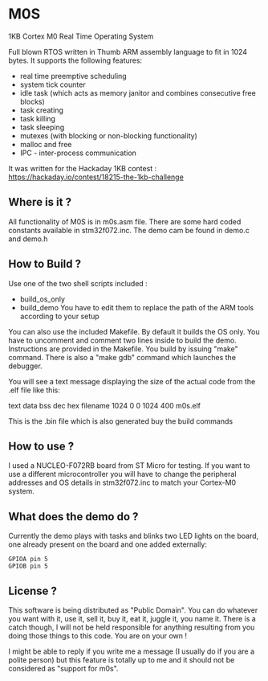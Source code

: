 # M0S
1KB Cortex M0 Real Time Operating System

Full blown RTOS written in Thumb ARM assembly language to fit in 1024 bytes.
It supports the following features:

- real time preemptive scheduling
- system tick counter
- idle task (which acts as memory janitor and combines consecutive free blocks)
- task creating
- task killing
- task sleeping
- mutexes (with blocking or non-blocking functionality)
- malloc and free
- IPC - inter-process communication

It was written for the Hackaday 1KB contest : https://hackaday.io/contest/18215-the-1kb-challenge

Where is it ?
-------------
All functionality of M0S is in m0s.asm file. There are some hard coded constants available in stm32f072.inc.
The demo cam be found in demo.c and demo.h

How to Build ?
--------------
Use one of the two shell scripts included :
- build_os_only
- build_demo
You have to edit them to replace the path of the ARM tools according to your setup

You can also use the included Makefile. By default it builds the OS only. 
You have to uncomment and comment two lines inside to build the demo. 
Instructions are provided in the Makefile.
You build by issuing "make" command. 
There is also a "make gdb" command which launches the debugger.

You will see a text message displaying the size of the actual code from the .elf file like this:

   text	   data	    bss	    dec	    hex	filename
   1024	      0	      0	   1024	    400	m0s.elf

This is the .bin file which is also generated buy the build commands

How to use ?
------------
I used a NUCLEO-F072RB board from ST Micro for testing. 
If you want to use a different microcontroller you will have to change the peripheral 
addresses and OS details in stm32f072.inc to match your Cortex-M0 system.

What does the demo do ?
-----------------------
Currently the demo plays with tasks and blinks two LED lights on the board, one already present 
on the board and one added externally:

	GPIOA pin 5
	GPIOB pin 5

License ?
---------
This software is being distributed as "Public Domain". You can do whatever you want with it, use it,
sell it, buy it, eat it, juggle it, you name it. There is a catch though, I will not be held responsible
for anything resulting from you doing those things to this code.
You are on your own !

I might be able to reply if you write me a message (I usually do if you are a polite person) but this 
feature is totally up to me and it should not be considered as "support for m0s".

